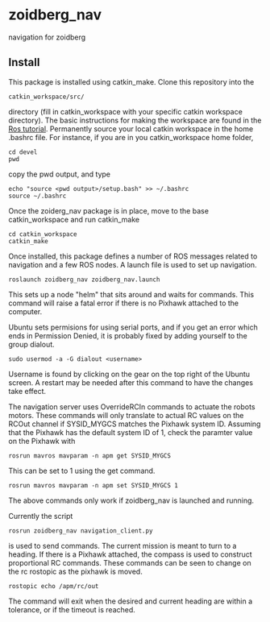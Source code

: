 # zoidberg_nav
navigation for zoidberg

Install
-------

This package is installed using catkin_make. Clone this repository into the

    catkin_workspace/src/

directory (fill in catkin_workspace with your specific catkin workspace
directory). The basic instructions for making the workspace are found in the
[Ros tutorial][RosT1]. Permanently source your local catkin workspace in the home .bashrc file. For instance, if you are in you catkin_workspace home folder,
```
cd devel
pwd
```
copy the pwd output, and type
```
echo "source <pwd output>/setup.bash" >> ~/.bashrc
source ~/.bashrc
```

Once the zoiderg_nav package is in place, move to the base catkin_workspace
and run catkin_make

```
cd catkin_workspace
catkin_make
```

Once installed, this package defines a number of ROS messages related to
 navigation and a few ROS nodes. A launch file is used to set up navigation.

```
roslaunch zoidberg_nav zoidberg_nav.launch
```

This sets up a node "helm" that sits around and waits for commands. This command
will raise a fatal error if there is no Pixhawk attached to the computer.

Ubuntu sets permisions for using serial ports, and if you get an error which ends in Permission Denied, it is probably fixed by adding yourself to the group dialout. 
```
sudo usermod -a -G dialout <username>
```
Username is found by clicking on the gear on the top right of the Ubuntu screen. A restart may be needed after this command to have the changes take effect.

The navigation server uses OverrideRCIn commands to actuate the robots motors. These commands will only translate to actual RC values on the RCOut channel if SYSID_MYGCS matches the Pixhawk system ID. Assuming that the Pixhawk has the default system ID of 1, check the paramter value on the Pixhawk with
```
rosrun mavros mavparam -n apm get SYSID_MYGCS
```
This can be set to 1 using the get command.
```
rosrun mavros mavparam -n apm set SYSID_MYGCS 1
```
The above commands only work if zoidberg_nav is launched and running.

Currently the script
```
rosrun zoidberg_nav navigation_client.py
```

is used to send commands. The current mission is meant to turn to a heading. If
there is a Pixhawk attached, the compass is used to construct proportional RC
commands. These commands can be seen to change on the rc rostopic as the pixhawk
is moved.
```
rostopic echo /apm/rc/out
```
The command will exit when the desired and current heading are within a
 tolerance, or if the timeout is reached.

[RosT1]: http://wiki.ros.org/ROS/Tutorials/InstallingandConfiguringROSEnvironment


